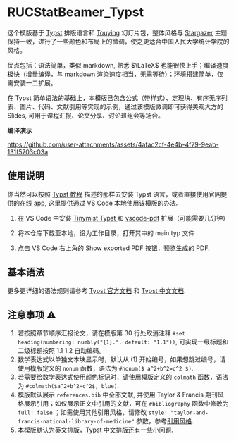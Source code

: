 # RUCStatBeamer_Typst
这个模版基于 [Typst](https://typst.app/) 排版语言和 [Touying](https://touying-typ.github.io/zh/) 幻灯片包，整体风格与 [Stargazer](https://touying-typ.github.io/zh/docs/themes/stargazer) 主题保持一致，进行了一些颜色和布局上的微调，使之更适合中国人民大学统计学院的风格。

优点包括：语法简单，类似 markdown, 熟悉 $\LaTeX$ 也能很快上手；编译速度极快（增量编译，与 markdown 渲染速度相当，无需等待）；环境搭建简单，仅需安装一二扩展。

在 Typst 简单语法的基础上，本模版已包含公式（带样式）、定理块、有序无序列表、图片、代码、文献引用等实现的示例，通过该模版微调即可获得美观大方的 Slides, 可用于课程汇报、论文分享、讨论班组会等场合。

**编译演示**

https://github.com/user-attachments/assets/4afac2cf-4e4b-4f79-9eab-131f5703c03a

## 使用说明

你当然可以按照 [Typst 教程](https://typst.app/docs/tutorial/) 描述的那样去安装 Typst 语言，或者直接使用官网提供的[在线 app](https://typst.app/), 这里提供通过 VS Code 本地使用该模版的办法。

1. 在 VS Code 中安装 [Tinymist Typst ](https://marketplace.visualstudio.com/items?itemName=myriad-dreamin.tinymist) 和 [vscode-pdf](https://marketplace.visualstudio.com/items?itemName=tomoki1207.pdf) 扩展（可能需要几分钟）

2. 将本仓库下载至本地，设为工作目录，打开其中的 main.typ 文件

3. 点击 VS Code 右上角的 Show exported PDF 按钮，预览生成的 PDF.

## 基本语法
更多更详细的语法规则请参考 [Typst 官方文档](https://typst.app/docs/reference/) 和 [Typst 中文文档](https://typst-doc-cn.github.io/docs/reference/).

## 注意事项 ⚠️

1. 若按照章节顺序汇报论文，请在模版第 30 行处取消注释 `#set heading(numbering: numbly("{1}.", default: "1.1"))`, 可实现一级标题和二级标题按照 1.1 1.2 自动编码。
2. 数学表达式以单独文本块显示时，默认从 (1) 开始编号，如果想跳过编号，请使用模版定义的 `nonum` 函数，语法为 `#nonum($ a^2+b^2=c^2 $)`.
3. 若需要给数学表达式使用颜色标记时，请使用模版定义的 `colmath` 函数，语法为 `#colmath($a^2+b^2=c^2$, blue)`.
4. 模版默认展示 `references.bib` 中全部文献, 并使用 Taylor & Francis 期刊风格展示引用；如仅展示正文中引用的文献，可在 `#bibliography` 函数中修改为 `full: false` ；如需使用其他引用风格，请修改 `style: "taylor-and-francis-national-library-of-medicine"` 参数，参考[引用风格](https://typst.app/docs/reference/model/bibliography/#parameters-style).
4. 本模版默认为英文排版，Typst 中文排版还有一些[小问题](https://typst-doc-cn.github.io/docs/chinese/).

